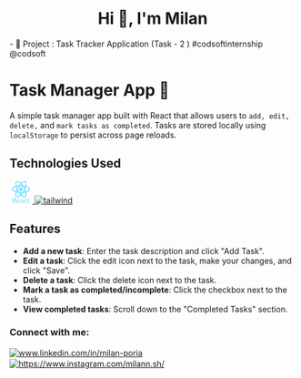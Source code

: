 <h1 align="center">Hi 👋, I'm Milan</h1>
- 🔭 Project : Task Tracker Application  (Task - 2 ) #codsoftinternship @codsoft

# Task Manager App 🧾
A simple task manager app built with React that allows users to `add, edit, delete,` and `mark tasks as completed`. Tasks are stored locally using `localStorage` to persist across page reloads.

## Technologies Used
<p align="left">  <a href="https://reactjs.org/" target="_blank" rel="noreferrer"> <img src="https://raw.githubusercontent.com/devicons/devicon/master/icons/react/react-original-wordmark.svg" alt="react" width="40" height="40"/> </a> <a href="https://tailwindcss.com/" target="_blank" rel="noreferrer"> <img src="https://www.vectorlogo.zone/logos/tailwindcss/tailwindcss-icon.svg" alt="tailwind" width="40" height="40"/> </a> </p>

## Features

- **Add a new task**: Enter the task description and click "Add Task".
- **Edit a task**: Click the edit icon next to the task, make your changes, and click "Save".
- **Delete a task**: Click the delete icon next to the task.
- **Mark a task as completed/incomplete**: Click the checkbox next to the task.
- **View completed tasks**: Scroll down to the "Completed Tasks" section.

<h3 align="left">Connect with me:</h3>
<p align="left">
<a href="https://www.linkedin.com/in/milan-poria" target="blank"><img align="center" src="https://raw.githubusercontent.com/rahuldkjain/github-profile-readme-generator/master/src/images/icons/Social/linked-in-alt.svg" alt="www.linkedin.com/in/milan-poria" height="30" width="40" /></a>
<a href="https://instagram.com/milann.sh" target="blank"><img align="center" src="https://raw.githubusercontent.com/rahuldkjain/github-profile-readme-generator/master/src/images/icons/Social/instagram.svg" alt="https://www.instagram.com/milann.sh/" height="30" width="40" /></a>
</p>
